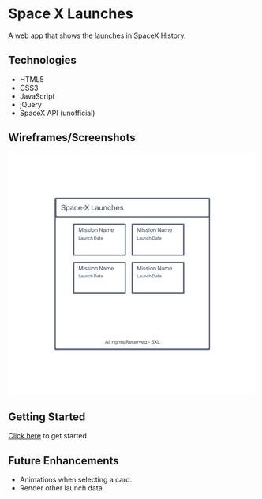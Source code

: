 # Space X Launches

A web app that shows the launches in SpaceX History.

## Technologies
- HTML5
- CSS3
- JavaScript
- jQuery
- SpaceX API (unofficial)

## Wireframes/Screenshots
![wireframe](./imgs/wireframe.png)

## Getting Started 
[Click here](#) to get started.

## Future Enhancements
- Animations when selecting a card.
- Render other launch data.